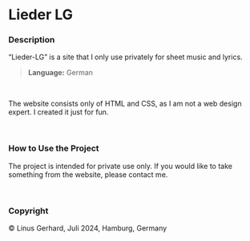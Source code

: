 # Lieder LG

### Description

“Lieder-LG” is a site that I only use privately for sheet music and lyrics.

> **Language:** German

<br>

The website consists only of HTML and CSS, as I am not a web design expert. I created it just for fun.

<br>

### How to Use the Project
The project is intended for private use only. If you would like to take something from the website, please contact me.

<br>

### Copyright

© Linus Gerhard, Juli 2024, Hamburg, Germany
